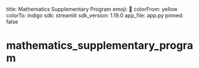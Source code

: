 title: Mathematics Supplementary Program
emoji: 🎯
colorFrom: yellow
colorTo: indigo
sdk: streamlit
sdk_version: 1.19.0
app_file: app.py
pinned: false

# mathematics_supplementary_program
